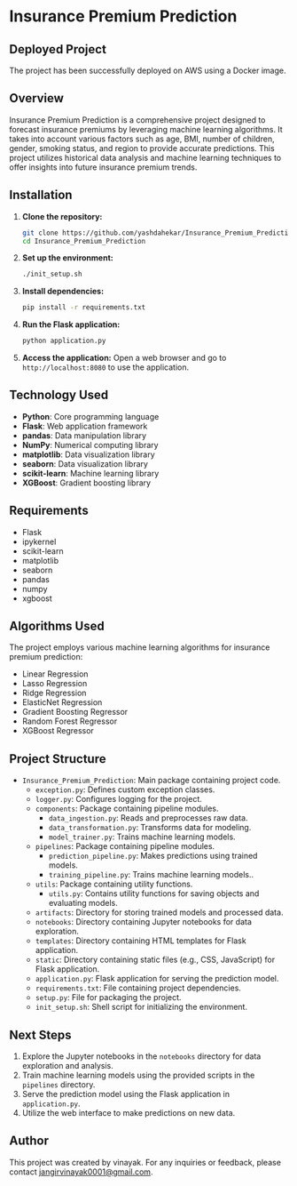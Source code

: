 # Insurance Premium Prediction

## Deployed Project
The project has been successfully deployed on AWS using a Docker image. 

## Overview
Insurance Premium Prediction is a comprehensive project designed to forecast insurance premiums by leveraging machine learning algorithms. It takes into account various factors such as age, BMI, number of children, gender, smoking status, and region to provide accurate predictions. This project utilizes historical data analysis and machine learning techniques to offer insights into future insurance premium trends.

## Installation
1. **Clone the repository:**
    ```bash
    git clone https://github.com/yashdahekar/Insurance_Premium_Prediction
    cd Insurance_Premium_Prediction
    ```

2. **Set up the environment:**
    ```bash
    ./init_setup.sh
    ```

3. **Install dependencies:**
    ```bash
    pip install -r requirements.txt
    ```

4. **Run the Flask application:**
    ```bash
    python application.py
    ```

5. **Access the application:**
    Open a web browser and go to `http://localhost:8080` to use the application.

## Technology Used
- **Python**: Core programming language
- **Flask**: Web application framework
- **pandas**: Data manipulation library
- **NumPy**: Numerical computing library
- **matplotlib**: Data visualization library
- **seaborn**: Data visualization library
- **scikit-learn**: Machine learning library
- **XGBoost**: Gradient boosting library

## Requirements
- Flask
- ipykernel
- scikit-learn
- matplotlib
- seaborn
- pandas 
- numpy
- xgboost

## Algorithms Used
The project employs various machine learning algorithms for insurance premium prediction:
- Linear Regression
- Lasso Regression
- Ridge Regression
- ElasticNet Regression
- Gradient Boosting Regressor
- Random Forest Regressor
- XGBoost Regressor

## Project Structure

- `Insurance_Premium_Prediction`: Main package containing project code.
  - `exception.py`: Defines custom exception classes.
  - `logger.py`: Configures logging for the project.
  - `components`: Package containing pipeline modules.
    - `data_ingestion.py`: Reads and preprocesses raw data.
    - `data_transformation.py`: Transforms data for modeling.
    - `model_trainer.py`: Trains machine learning models.
  - `pipelines`: Package containing pipeline modules.
    - `prediction_pipeline.py`: Makes predictions using trained models. 
    - `training_pipeline.py`: Trains machine learning models.. 
  - `utils`: Package containing utility functions.
    - `utils.py`: Contains utility functions for saving objects and evaluating models.
  - `artifacts`: Directory for storing trained models and processed data.
  - `notebooks`: Directory containing Jupyter notebooks for data exploration.
  - `templates`: Directory containing HTML templates for Flask application.
  - `static`: Directory containing static files (e.g., CSS, JavaScript) for Flask application.
  - `application.py`: Flask application for serving the prediction model.
  - `requirements.txt`: File containing project dependencies.
  - `setup.py`: File for packaging the project.
  - `init_setup.sh`: Shell script for initializing the environment.


## Next Steps
1. Explore the Jupyter notebooks in the `notebooks` directory for data exploration and analysis.
2. Train machine learning models using the provided scripts in the `pipelines` directory.
3. Serve the prediction model using the Flask application in `application.py`.
4. Utilize the web interface to make predictions on new data.

## Author
This project was created by vinayak. For any inquiries or feedback, please contact [jangirvinayak0001@gmail.com](mailto:jangirvinayak0001@gmail.com).